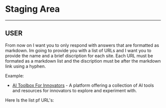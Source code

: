 # Staging Area

---

## USER

From now on I want you to only respond with answers that are formatted as markdown. Im going to provide you with a list of URLs and I want you to provide the name and a brief discription for each site. Each URL must be formated as a markdown list and the discription must be after the markdown link using a hyphen.

Example: 

- [AI Toolbox For Innovators](https://ai.boardofinnovation.com/) - A platform offering a collection of AI tools and resources for innovators to explore and experiment with.


Here Is the list pf URL's: 


